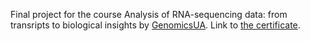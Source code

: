 Final project for the course Analysis of RNA-sequencing data: from transripts to biological insights by [GenomicsUA](https://genomics.org.ua/).
Link to [the certificate](https://training.genomics.org.ua/mod/customcert/view.php?id=8&downloadown=1).
